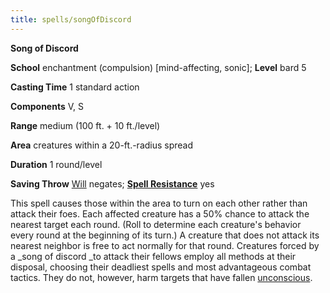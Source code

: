 ```yaml
---
title: spells/songOfDiscord
---
```

 **Song of Discord**

**School** enchantment (compulsion) [mind-affecting, sonic]; **Level** bard 5

**Casting Time** 1 standard action

**Components** V, S

**Range** medium (100 ft. + 10 ft./level)

**Area** creatures within a 20-ft.-radius spread

**Duration** 1 round/level

**Saving Throw** [Will](../combat#_will) negates; **[Spell Resistance](../glossary#_spell-resistance)** yes

This spell causes those within the area to turn on each other rather than attack their foes. Each affected creature has a 50% chance to attack the nearest target each round. (Roll to determine each creature's behavior every round at the beginning of its turn.) A creature that does not attack its nearest neighbor is free to act normally for that round. Creatures forced by a _song of discord _to attack their fellows employ all methods at their disposal, choosing their deadliest spells and most advantageous combat tactics. They do not, however, harm targets that have fallen [unconscious](../glossary#_unconscious).

